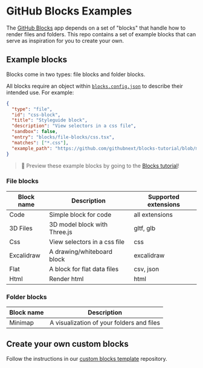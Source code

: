 # GitHub Blocks Examples

The [GitHub Blocks](https://github.com/githubnext/blocks) app depends on a set of "blocks" that handle how to render files and folders. This repo contains a set of example blocks that can serve as inspiration for you to create your own.

## Example blocks

Blocks come in two types: file blocks and folder blocks.

All blocks require an object within [`blocks.config.json`](https://github.com/githubnext/blocks-examples/blob/main/blocks.config.json#L32) to describe their intended use. For example:

```json
{
  "type": "file",
  "id": "css-block",
  "title": "Styleguide block",
  "description": "View selectors in a css file",
  "sandbox": false,
  "entry": "blocks/file-blocks/css.tsx",
  "matches": ["*.css"],
  "example_path": "https://github.com/githubnext/blocks-tutorial/blob/main/global.css"
}
```

> 👀 Preview these example blocks by going to the [Blocks tutorial](https://blocks.githubnext.com/githubnext/blocks-tutorial)!

### File blocks

| Block name | Description                  | Supported extensions |
| ---------- | ---------------------------- | -------------------- |
| Code       | Simple block for code        | all extensions       |
| 3D Files   | 3D model block with Three.js | gltf, glb            |
| Css        | View selectors in a css file | css                  |
| Excalidraw | A drawing/whiteboard block   | excalidraw           |
| Flat       | A block for flat data files  | csv, json            |
| Html       | Render html                  | html                 |

### Folder blocks

| Block name | Description                               |
| ---------- | ----------------------------------------- |
| Minimap    | A visualization of your folders and files |

## Create your own custom blocks

Follow the instructions in our [custom blocks template](https://github.com/githubnext/blocks-template) repository.
